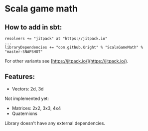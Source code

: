 # Scala game math

## How to add in sbt:
```
resolvers += "jitpack" at "https://jitpack.io"
...
libraryDependencies += "com.github.Kright" % "ScalaGameMath" % "master-SNAPSHOT"
```
For other variants see [https://jitpack.io/](https://jitpack.io/).

## Features:

* Vectors: 2d, 3d

Not implemented yet:
* Matrices: 2x2, 3x3, 4x4
* Quaternions

Library doesn't have any external dependencies.